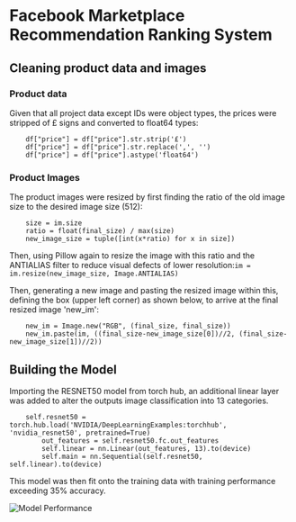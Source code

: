 # Facebook Marketplace Recommendation Ranking System

## Cleaning product data and images
### Product data
Given that all project data except IDs were object types, the prices were stripped of £ signs and converted to float64 types:
```
    df["price"] = df["price"].str.strip('£')
    df["price"] = df["price"].str.replace(',', '')
    df["price"] = df["price"].astype('float64')
```
### Product Images
The product images were resized by first finding the ratio of the old image size to the desired image size (512):
```
    size = im.size
    ratio = float(final_size) / max(size)
    new_image_size = tuple([int(x*ratio) for x in size])
```

Then, using Pillow again to resize the image with this ratio and the ANTIALIAS filter to reduce visual defects of lower resolution:`im = im.resize(new_image_size, Image.ANTIALIAS)`

Then, generating a new image and pasting the resized image within this, defining the box (upper left corner) as shown below, to arrive at the final resized image 'new_im':
```
    new_im = Image.new("RGB", (final_size, final_size))
    new_im.paste(im, ((final_size-new_image_size[0])//2, (final_size-new_image_size[1])//2))
``` 

## Building the Model
Importing the RESNET50 model from torch hub, an additional linear layer was added to alter the outputs image classification into 13 categories.

```
    self.resnet50 = torch.hub.load('NVIDIA/DeepLearningExamples:torchhub', 'nvidia_resnet50', pretrained=True)
        out_features = self.resnet50.fc.out_features
        self.linear = nn.Linear(out_features, 13).to(device)
        self.main = nn.Sequential(self.resnet50, self.linear).to(device)
```

This model was then fit onto the training data with training performance exceeding 35% accuracy. 

![Model Performance](/Users/jacobmetz/Documents/GitHub/facebook-marketplaces-recommendation-ranking-system/model_evaluation/model_performance_1.png)
